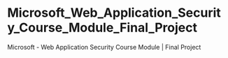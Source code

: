 # Microsoft_Web_Application_Security_Course_Module_Final_Project
Microsoft - Web Application Security Course Module | Final Project
